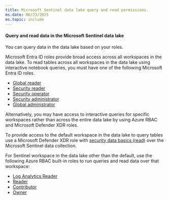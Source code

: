 ```yaml
---
title: Microsoft Sentinel data lake query and read permissions.
ms.date: 06/23/2025
ms.topic: include
---
```



#### Query and read data in the Microsoft Sentinel data lake

You can query data in the data lake based on your roles.

Microsoft Entra ID roles provide broad access across all workspaces in the data lake. To read tables across all workspaces in the data lake using interactive notebook queries, you must have one of the following Microsoft Entra ID roles.
+ [Global reader](/entra/identity/role-based-access-control/permissions-reference#global-reader)
+ [Security reader](/azure/role-based-access-control/built-in-roles/security#security-reader)
+ [Security operator](/entra/identity/role-based-access-control/permissions-reference#security-operator)
+ [Security administrator](/entra/identity/role-based-access-control/permissions-reference#security-administrator)
+ [Global administrator](/entra/identity/role-based-access-control/permissions-reference#global-administrator)

Alternatively, you may have access to interactive queries for specific workspaces rather than across the entire data lake by using Azure RBAC and Microsoft Defender XDR roles. 

To provide access to the default workspace in the data lake to query tables use a Microsoft Defender XDR role with [security data basics (read)](/defender-xdr/custom-permissions-details?source=recommendations#security-operations--security-data) over the Microsoft Sentinel data collection.

For Sentinel workspace in the data lake other than the default, use the following Azure RBAC built-in roles to run queries and read data over that workspace: 

+ [Log Analytics Reader](/azure/role-based-access-control/built-in-roles/monitor#log-analytics-reader)
+ [Reader](/azure/role-based-access-control/built-in-roles/general#reader)
+ [Contributor](/azure/role-based-access-control/built-in-roles/privileged#contributor)
+ [Owner](/azure/role-based-access-control/built-in-roles/privileged#owner)
